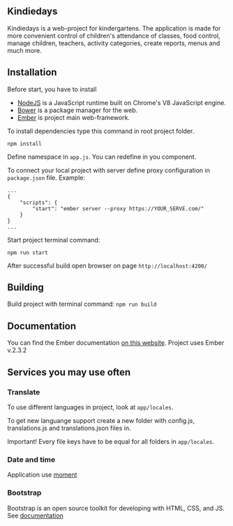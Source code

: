 ## Kindiedays

Kindiedays is a web-project for kindergartens.
The application is made for more convenient control of children's attendance of classes, food control, manage children, teachers, activity categories, create reports, menus and much more.

## Installation

Before start, you have to install

* [NodeJS](https://nodejs.org/en/download/) is a JavaScript runtime built on Chrome's V8 JavaScript engine.
* [Bower](https://bower.io/) is a package manager for the web.
* [Ember](https://bower.io/) is project main web-framework.

To install dependencies type this command in root project folder.  

``` npm install ```

Define namespace in ```app.js```. You can redefine in you component.

To connect your local project with server define proxy configuration in ``` package.json ``` file.
Example:

    ...
    {
        "scripts": {
            "start": "ember server --proxy https://YOUR_SERVE.com/"
        }
    }
    ...

Start project terminal command:

``` npm run start ```

After successful build open browser on page  ```http://localhost:4200/```

## Building

Build project with terminal command:
``` npm run build ```

## Documentation

You can find the Ember documentation [on this website](https://www.emberjs.com/).
Project uses Ember v.2.3.2

## Services you may use often

### Translate

To use different languages in project, look at ```app/locales```.

To get new languange support create a new folder with config.js, translations.js and translations.json files in.

Important! Every file keys have to be equal for all folders in ```app/locales```.

### Date and time

Application use [moment](http://momentjs.com/docs/)

### Bootstrap

Bootstrap is an open source toolkit for developing with HTML, CSS, and JS. See [documentation](http://getbootstrap.com)
